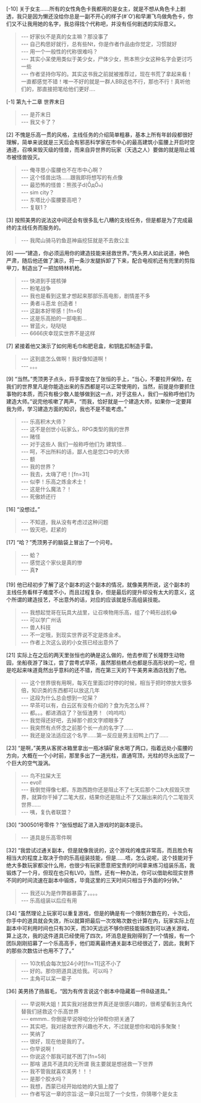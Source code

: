 
[-10] 关于女主……所有的女性角色卡我都用的是女主，就是不想从角色卡上剧透，我只是因为懒还没给你总是一副不开心的样子(#`O′)和早濑飞鸟做角色卡，你们又不让我用她的名字，我总得找个代称吧，并没有任何剧透的实际意义。
>--- 好家伙不是真的女主嘛？那没事了<br>
>--- 自己构思好就行，总有些Nt，你是作者作品由你觉定，习惯就好<br>
>--- 用一个一般性的代称很难吗？<br>
>--- 其实小呆使用类似于美少女，尸体少女，熊本熊少女这种名字会更讨巧一些<br>
>--- 作者坚持你写的。其实这书我之前就被推荐过，现在书荒了拿起来看！一直都感觉不错！唯一不好的就是一群人BB这也不行，那也不行！真听他们的，那直接把笔给他们更好....<br>

[-1] 第九十二章 世界末日
>--- 是芥末日<br>
>--- 我又卡了？<br>

[2] 不愧是乐高一贯的风格，主线任务的介绍简单粗暴，基本上所有年龄段都很好理解，简单来说就是三天后会有邪恶科学家在市中心的最高建筑小蛮腰上开启时空通道，召唤来毁灭级的怪兽，而来自异世界的玩家（天选之人）要做的就是阻止城市被怪兽毁灭。
>--- 俺寻思小蛮腰也不在市中心啊？<br>
>--- 这个怪兽出场……跟我即将想写的有点像<br>
>--- 最恐怖的怪兽：熊孩子d(ŐдŐ๑)<br>
>--- sim city？<br>
>--- 东塔比小蛮腰要高吧？<br>
>--- 复联1？<br>

[3] 按照美男的说法这中间还会有很多乱七八糟的支线任务，但是都是为了完成最终的主线任务而服务的。
>--- 我爬山骑马钓鱼逛神庙挖狂就是不去救公主<br>

[6] ——“建造，你必须运用你的建造技能来拯救世界。”秃头男人如此说道，神色严肃，随后他还做了演示，将一条沙发腿拆卸了下来，配合电视机还有兜里的剪指甲刀，制造出了一把加特林机枪。
>--- 快进到手搓核弹<br>
>--- 粉笔战争<br>
>--- 我也是看到这里才想起来那部乐高电影，剧情差不多<br>
>--- 勇者斗恶龙 创造者！<br>
>--- 这副本好带感！[fn=6]<br>
>--- 这是乐高拍的一部电影…<br>
>--- 冒蓝火，哒哒哒<br>
>--- 6666庆幸现实世界不是这样<br>

[7] 紧接着他又演示了如何用毛巾和肥皂盒，和钥匙扣制造手雷。
>--- 这到底怎么做啊！我好像知道啊！<br>
>--- 。。。<br>

[9] “当然。”秃顶男子点头，将手雷放在了张恒的手上，“当心，不要拉开保险，在我们的世界里凡是你能造出来的东西都是可以正常使用的，当然，前提是你要抓住事物的本质，而只有极少数人能够做到这一点，对于这些人，我们一般称呼他们为建造大师。”说完他咳嗽了两声，“而我，恰好就是一个建造大师，如果你一定要拜我为师，学习建造方面的知识，我也不是不能考虑。”
>--- 乐高积木大师？<br>
>--- 这不是创世小玩家么，RPG类型的我的世界<br>
>--- 赌怪<br>
>--- 对于这些人 我们一般称呼他们为 建筑怪…<br>
>--- 呵，不出所料的话，鄙人也是您口中的大师<br>
>--- 额<br>
>--- 我的世界？<br>
>--- 我去，太嗨了吧！[fn=31]<br>
>--- 似李！乐高之炼金术士！<br>
>--- 这是什么魔法？！<br>
>--- 死傲娇还行<br>

[16] “没想过。”
>--- 不知道，我从没有考虑过这种问题<br>
>--- 毁灭吧，赶紧的<br>

[17] “哈？”秃顶男子的脑袋上冒出了一个问号。
>--- 蛤？<br>
>--- 感觉这个家伙是真的惨<br>
>--- 真❓<br>

[19] 他已经初步了解了这个副本的这个副本的情况，就像美男所说，这个副本的主线任务看样子难度不小，而且过程复杂，但是最后的提升却没有太大的意义，这个所谓的建造技艺，不出意外的话，对应的应该就是乐高组装技能。
>--- 我想起觉哥在玩具大战里，让召唤物用乐高，组了个畸形战机😂<br>
>--- 可以学广州话<br>
>--- 兽人科技<br>
>--- 不一定哦，到现实世界说不定是炼金术。<br>
>--- 作者上次这么说的小女孩已经出意外了<br>

[21] 实际上在之后的两天里张恒也的确是这么做的，他去参观了长隆野生动物园，坐船夜游了珠江，尝了尝粤式早茶，虽然那些糕点也都是乐高形状的一坨，但是吃起来味道竟然出乎意料的还不错，而在第三天的下午美男来酒店找到了他。
>--- 这个世界很有用啊，每天在里面过时停的时候，相当于把时停放大很多倍，知识类的东西都可以放这几年<br>
>--- 这段为什么总会想到一坨屎？<br>
>--- 早茶可以有，白云区有没有介绍的？食为先怎么样？<br>
>--- 都。。。都进酒店了？张恒渣男！（呜呜呜）<br>
>--- 我觉得还好吧，去掉那个颜文字顺眼多了<br>
>--- 我突然有点怀念之前那个长一点的名字了……<br>
>--- 我还是没法适应这个名字……第一反应是男主招鸭上门了……<br>

[23] “是啊，”美男从客房冰箱里拿出一瓶冰镇矿泉水喝了两口，指着远处小蛮腰的方向，大概在一个小时前，那里多出了一道光柱，直通穹顶，光柱的尽头出现了一个巨大的空气漩涡。
>--- 鸟不拉屎大王<br>
>--- evol!<br>
>--- 我倒觉得像七都，东跑西跑你还是阻止不了七天后那个二b大叔毁灭世界，就算你干掉了二笔大叔，结果你还是阻止不了又蹦出来的几个二笔毁灭世界……<br>
>--- 咦，复仇者联盟？<br>

[30] “300501号零件？”张恒想起了进入游戏时的副本提示。
>--- 道具是乐高零件啊<br>

[32] “我尝试过通关副本，但是就像我说的，这个游戏的难度非常高，而且胜负有相当大的程度上取决于你的乐高组装技能，但是……唔，怎么说呢，这个技能对于绝大多数玩家都没什么用，也很少有玩家愿意把宝贵的时间拿来练习组装乐高，我锻炼了一个月，但现在也只有LV0，当然，还有一种办法，你可以借助和现实世界不同的时间流速在副本中锻炼，毕竟这里的三天时间只相当于外面的9分钟。”
>--- 我还以为是作弊器暴露了。。。。<br>
>--- 乐高组装以后应有用<br>

[34] “虽然理论上玩家可以重复游戏，但是的确是有一个限制次数在的，十次后，你手中的道具就会失效，所以就算把最后一次攻略次数也计算在内，玩家实际上在副本中可利用时间也只有30天，而30天远远不够你把技能锻炼到可以通关游戏，算上这次，我的这件道具已经使用了四次，坏消息是我刚得到了一个情报，有一个团队刚刚招募了一个乐高高手，他们距离最终通关副本已经很近了，因此，我剩下的那些次数估计也用不了了。”
>--- 10次机会每次加24小时[fn=11]这不小了<br>
>--- 好的。那你把道具送给我。可以吗？<br>
>--- 主角可以呆一辈子<br>

[36] 美男扬了扬眉毛，“因为有传言说这个剧本中隐藏着一件B级道具。”
>--- 早说啊大姐！其实我对拯救世界真还是很感兴趣的，很希望看到主角代替我们拯救这个乐高世界<br>
>--- emmm.. 你倒是早说呀咱分分钟帮你把关通了<br>
>--- 其实吧，我对拯救世界兴趣也不大，不过就是想你和咱妈多聚聚！<br>
>--- 笑纳了<br>
>--- 很好，现在他是我的了。<br>
>--- 你早说啊！<br>
>--- 你说这个那我可就不困了[fn=58]<br>
>--- 那啥  道具不道具的无所谓 我主要就是想拯救一下世界<br>
>--- 我不管我就喜欢美男！！！<br>
>--- 是那个胶水吗？<br>
>--- 我想，西蒙已经开始给她的大狙上膛了<br>
>--- 作者写这一章的宗旨:这一章只出现了一个女性，你猜哪个是女主<br>
